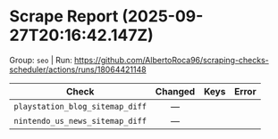 # Scrape Report (2025-09-27T20:16:42.147Z)

Group: `seo`  |  Run: https://github.com/AlbertoRoca96/scraping-checks-scheduler/actions/runs/18064421148

| Check | Changed | Keys | Error |
|---|:---:|:--|:--|
| `playstation_blog_sitemap_diff` | — |  |  |
| `nintendo_us_news_sitemap_diff` | — |  |  |
